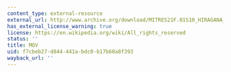 ```yaml
---
content_type: external-resource
external_url: http://www.archive.org/download/MITRES21F.01S10_HIRAGANA_EXERCISES/3b4.mov
has_external_license_warning: true
license: https://en.wikipedia.org/wiki/All_rights_reserved
status: ''
title: MOV
uid: f7cbeb27-d844-441a-bdc0-b17b60a8f393
wayback_url: ''
---
```

